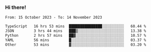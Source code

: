 ### Hi there!

<!--START_SECTION:waka-->

```txt
From: 15 October 2023 - To: 14 November 2023

TypeScript   16 hrs 53 mins  ███████████████░░░░░░░░░░   60.44 %
JSON         3 hrs 44 mins   ███▒░░░░░░░░░░░░░░░░░░░░░   13.38 %
Python       2 hrs 57 mins   ██▓░░░░░░░░░░░░░░░░░░░░░░   10.57 %
YAML         56 mins         █░░░░░░░░░░░░░░░░░░░░░░░░   03.37 %
Other        53 mins         ▓░░░░░░░░░░░░░░░░░░░░░░░░   03.20 %
```

<!--END_SECTION:waka-->
